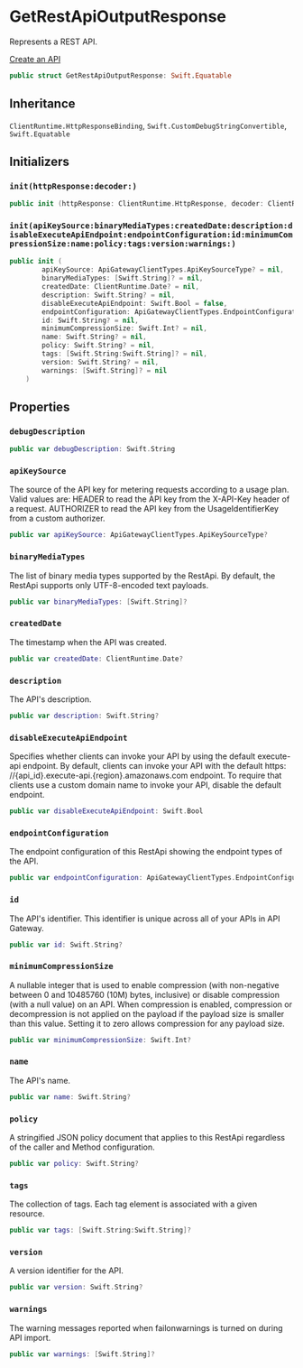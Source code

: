 # GetRestApiOutputResponse

Represents a REST API.

<div class="seeAlso">
<a href="https:​//docs.aws.amazon.com/apigateway/latest/developerguide/how-to-create-api.html">Create an API
</div>

``` swift
public struct GetRestApiOutputResponse: Swift.Equatable 
```

## Inheritance

`ClientRuntime.HttpResponseBinding`, `Swift.CustomDebugStringConvertible`, `Swift.Equatable`

## Initializers

### `init(httpResponse:decoder:)`

``` swift
public init (httpResponse: ClientRuntime.HttpResponse, decoder: ClientRuntime.ResponseDecoder? = nil) throws 
```

### `init(apiKeySource:binaryMediaTypes:createdDate:description:disableExecuteApiEndpoint:endpointConfiguration:id:minimumCompressionSize:name:policy:tags:version:warnings:)`

``` swift
public init (
        apiKeySource: ApiGatewayClientTypes.ApiKeySourceType? = nil,
        binaryMediaTypes: [Swift.String]? = nil,
        createdDate: ClientRuntime.Date? = nil,
        description: Swift.String? = nil,
        disableExecuteApiEndpoint: Swift.Bool = false,
        endpointConfiguration: ApiGatewayClientTypes.EndpointConfiguration? = nil,
        id: Swift.String? = nil,
        minimumCompressionSize: Swift.Int? = nil,
        name: Swift.String? = nil,
        policy: Swift.String? = nil,
        tags: [Swift.String:Swift.String]? = nil,
        version: Swift.String? = nil,
        warnings: [Swift.String]? = nil
    )
```

## Properties

### `debugDescription`

``` swift
public var debugDescription: Swift.String 
```

### `apiKeySource`

The source of the API key for metering requests according to a usage plan. Valid values are:​ HEADER to read the API key from the X-API-Key header of a request. AUTHORIZER to read the API key from the UsageIdentifierKey from a custom authorizer.

``` swift
public var apiKeySource: ApiGatewayClientTypes.ApiKeySourceType?
```

### `binaryMediaTypes`

The list of binary media types supported by the RestApi. By default, the RestApi supports only UTF-8-encoded text payloads.

``` swift
public var binaryMediaTypes: [Swift.String]?
```

### `createdDate`

The timestamp when the API was created.

``` swift
public var createdDate: ClientRuntime.Date?
```

### `description`

The API's description.

``` swift
public var description: Swift.String?
```

### `disableExecuteApiEndpoint`

Specifies whether clients can invoke your API by using the default execute-api endpoint. By default, clients can invoke your API with the default https:​//{api\_id}.execute-api.{region}.amazonaws.com endpoint. To require that clients use a custom domain name to invoke your API, disable the default endpoint.

``` swift
public var disableExecuteApiEndpoint: Swift.Bool
```

### `endpointConfiguration`

The endpoint configuration of this RestApi showing the endpoint types of the API.

``` swift
public var endpointConfiguration: ApiGatewayClientTypes.EndpointConfiguration?
```

### `id`

The API's identifier. This identifier is unique across all of your APIs in API Gateway.

``` swift
public var id: Swift.String?
```

### `minimumCompressionSize`

A nullable integer that is used to enable compression (with non-negative between 0 and 10485760 (10M) bytes, inclusive) or disable compression (with a null value) on an API. When compression is enabled, compression or decompression is not applied on the payload if the payload size is smaller than this value. Setting it to zero allows compression for any payload size.

``` swift
public var minimumCompressionSize: Swift.Int?
```

### `name`

The API's name.

``` swift
public var name: Swift.String?
```

### `policy`

A stringified JSON policy document that applies to this RestApi regardless of the caller and Method configuration.

``` swift
public var policy: Swift.String?
```

### `tags`

The collection of tags. Each tag element is associated with a given resource.

``` swift
public var tags: [Swift.String:Swift.String]?
```

### `version`

A version identifier for the API.

``` swift
public var version: Swift.String?
```

### `warnings`

The warning messages reported when failonwarnings is turned on during API import.

``` swift
public var warnings: [Swift.String]?
```
